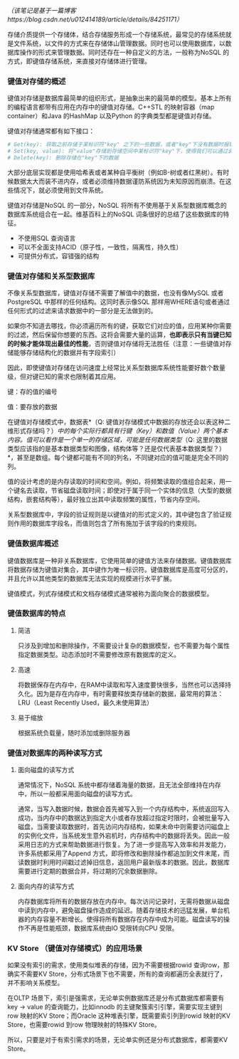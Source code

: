 *（该笔记是基于一篇博客https://blog.csdn.net/u012414189/article/details/84251171）*

存储介质提供一个存储体，结合存储服务形成一个存储系统，最常见的存储系统就是文件系统，以文件的方式来在存储体山管理数据。同时也可以使用数据库，以数据库操作的形式来管理数据。同时还存在一种自定义的方法，一般称为NoSQL 的方式，即键值存储系统，来直接对存储体进行管理。



### 键值对存储的概述

键值对存储是数据库最简单的组织形式，是抽象出来的最简单的模型。基本上所有的编程语言都带有应用在内存中的键值对存储。C++STL 的映射容器（map container）和Java 的HashMap 以及Python 的字典类型都是键值对存储。

键值对存储通常都有如下接口：

```python
# Get(key): 获取之前存储于某标识符"key" 之下的一些数据，或者"key"下没有数据时报错
# Set(key, value): 将"value"存储到存储空间中某标识符"key"下，使得我们可以通过调用相同的"key"来访问它。如果"key"下已经有了一些数据，旧的数据将被替换
# Delete(key): 删除存储在"key"下的数据
```

大部分底层实现都是使用哈希表或者某种自平衡树（例如B-树或者红黑树）。有时候数据太大而装不进内存，或者必须维持数据谨防系统因为未知原因而崩溃。在这些情况下，就必须使用到文件系统。

键值对存储是NoSQL 的一部分，NoSQL 将所有不使用基于关系型数据库概念的数据库系统组合在一起。维基百科上的NoSQL 词条很好的总结了这些数据库的特征。

- 不使用SQL 查询语言
- 可以不全面支持ACID（原子性，一致性，隔离性，持久性）
- 可提供分布式，容错强的结构

### 键值对存储和关系型数据库

不像关系型数据库，键值对存储不需要了解值中的数据，也没有像MySQL 或者PostgreSQL 中那样的任何结构。这同时表示像SQL 那样用WHERE语句或者通过任何形式的过滤来请求数据中的一部分是无法做到的。

如果你不知道去哪找，你必须遍历所有的键，获取它们对应的值，应用某种你需要的过滤，然后保留你想要的东西。这将会需要大量的运算，**也即表示只有当键已知的时候才能体现出最佳的性能**，否则键值对存储将无法胜任（注意：一些键值对存储能够存储结构化的数据并有字段索引）

因此，即使键值对存储在访问速度上经常比关系型数据库系统性能要好数个数量级，但对键已知的需求也限制着其应用。

键：存的值的编号

值：要存放的数据

在键值对存储模式中，数据表*（Q: 键值对存储模式中数据的存放还会以表这种二维形式存储吗？）*中的每个实际行都具有行键（Key）和数值（Value）两个基本内容。值可以看作是一个单一的存储区域，可能是任何数据类型*（Q: 这里的数据类型应该指的是基本数据类型和图像，结构体等？还是仅代表基本数据类型？）*，甚至是数组。每个键都可能有不同的列名，不同键对应的值可能是完全不同的列。

值的设计考虑的是内存读取的时间和空间。例如，将频繁读取的值组合起来，用一个键名去读取，节省磁盘读取时间；即使对于属于同一个实体的信息（大型的数据结构，嵌套结构等），最好独立出其中读取频繁的属性，节省内存空间。

关系型数据库中，字段的验证规则是以键值对的形式定义的，其中键包含了验证规则作用的数据库字段名，而值则包含了所有施加于该字段的约束规则。

### 键值数据库概述

键值数据库是一种非关系数据库，它使用简单的键值方法来存储数据。键值数据库将数据存储为键值对集合，其中键作为唯一标识符。键值数据库是高度可分区的，并且允许以其他类型的数据库无法实现的规模进行水平扩展。

键值模式，列式存储模式和文档存储模式通常被称为面向聚合的数据模型。

### 键值数据库的特点

1. 简洁

   只涉及到增加和删除操作，不需要设计复杂的数据模型，也不需要为每个属性指定数据类型。动态添加时不需要修改原有数据库的定义。

2. 高速

   将数据保存在内存中，在RAM中读取和写入速度要快很多，当然也可以选择持久化。因为是存在内存中，有时需要释放类存储新的数据，最常用的算法：LRU（Least Recently Used，最久未使用算法）

3. 易于缩放

   根据系统负载量，随时添加或删除服务器

### 键值对数据库的两种读写方式

1. 面向磁盘的读写方式

   通常情况下，NoSQL 系统中都存储着海量的数据，且无法全部维持在内存中，所以一般都采用面向磁盘的读写方式。

   通常，当写入数据时候，数据会首先被写入到一个内存结构中，系统返回写入成功，当内存中的数据达到指定大小或者存放超过指定时限时，会被批量写入磁盘，当需要读取数据时，首先访问内存结构，如果未命中则需要访问磁盘上的实例化文件，当系统发生意外宕机时，内存结构中的数据将丢失。因此一般采用日志的方式来帮助数据进行恢复。为了进一步提高写入效率和并发能力，许多系统都采用了Append 方式，即将修改和删除操作都追加到文件末尾，而读数据时利用时间戳过滤掉旧信息，返回用户最新版本的数据。因此，数据库需要进行定期的数据合并，将过期的冗余数据删除。

2. 面向内存的读写方式

   内存数据库将所有的数据存放在内存中。每次访问记录时，无需将数据从磁盘中读到内存中，避免磁盘操作造成的延迟。随着存储技术的迅猛发展，单台机器的内存容量不断增长。使得将所有数据存在内存中成为可能。磁盘读写的操作不再是性能瓶颈，数据库系统由IO 受限转向CPU 受限。

### KV Store （键值对存储模式）的应用场景

如果没有索引的需求，使用类似堆表的存储，因为不需要根据rowid 查询row，那确实不需要KV Store，分布式场景下也不需要，所有的查询都遍历全表就行了，并不影响关系模型。

在OLTP 场景下，索引是强需求，无论单实例数据库还是分布式数据库都需要有key -> value 的查询能力，比如innodb 的主键聚簇索引引擎，需要实现主键到row 映射的KV Store；而Oracle 这种堆表引擎，既需要索引列到rowid 映射的KV Store，也需要rowid 到row 物理映射的特殊KV Store。

所以，只要是对于有索引需求的场景，无论单实例还是分布式数据库，都需要KV Store。

